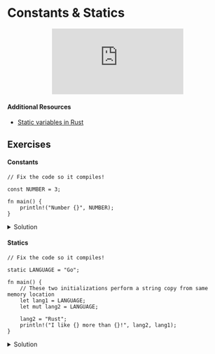 # Constants & Statics

<div style="display: flex; justify-content: center;">
    <iframe class="youtube-video" src="https://www.youtube.com/embed/2V0JaMVjzws?si=3PFzQBx1nbULg5gc&amp;start=94" title="YouTube video player" frameborder="0" allow="accelerometer; autoplay; clipboard-write; encrypted-media; gyroscope; picture-in-picture; web-share" allowfullscreen></iframe>
</div>

#### Additional Resources
- <a href="https://www.youtube.com/embed/LJ_tHdhkkng?si=722F6IQLCW5rOYEc&amp;start=388" target="_blank">Static variables in Rust</a>

## Exercises

#### Constants

```rust,editable,compile_fail
// Fix the code so it compiles!

const NUMBER = 3;

fn main() {
    println!("Number {}", NUMBER);
}
```

<details>
  <summary>Solution</summary>
  
  ```rust
const NUMBER: i32 = 3;

fn main() {
    println!("Number {}", NUMBER);
}
  ```
</details>

#### Statics

```rust,editable,compile_fail
// Fix the code so it compiles!

static LANGUAGE = "Go";

fn main() {
    // These two initializations perform a string copy from same memory location
    let lang1 = LANGUAGE;
    let mut lang2 = LANGUAGE;
    
    lang2 = "Rust";
    println!("I like {} more than {}!", lang2, lang1);
}
```

<details>
  <summary>Solution</summary>
  
  ```rust
static LANGUAGE: &str = "Go";

fn main() {
    // These two initializations perform a string copy from same memory location
    let lang1 = LANGUAGE;
    let mut lang2 = LANGUAGE;
    
    lang2 = "Rust";
    println!("I like {} more than {}!", lang2, lang1);
}

  ```
</details>